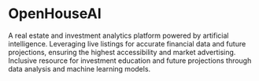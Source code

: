 # OpenHouseAI
A real estate and investment analytics platform powered by artificial intelligence. Leveraging live listings for accurate financial data and future projections, ensuring the highest accessibility and market advertising.  Inclusive resource for investment education and future projections through data analysis and machine learning models.
